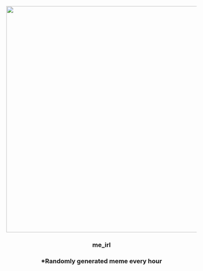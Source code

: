 <p align="center">
        <img src="https://i.redd.it/beum1fdp1u591.png" width="600" height="600">
        </p>
        <h3 align="center">me_irl</h3>
        <h3 align="center">*Randomly generated meme every hour</h3>
    